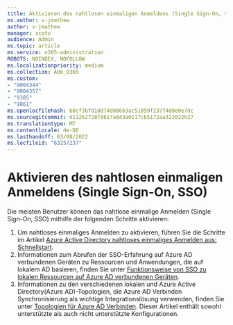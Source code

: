 ```yaml
---
title: Aktivieren des nahtlosen einmaligen Anmeldens (Single Sign-On, SSO)
ms.author: v-jmathew
author: v-jmathew
manager: scotv
audience: Admin
ms.topic: article
ms.service: o365-administration
ROBOTS: NOINDEX, NOFOLLOW
ms.localizationpriority: medium
ms.collection: Adm_O365
ms.custom:
- "9004344"
- "9004357"
- "9385"
- "9861"
ms.openlocfilehash: b8cf3bfd1dd74d086b3ac51059f237f4d0e0e7dc
ms.sourcegitcommit: d11262728f0617a843a0117cb5172aa322022b27
ms.translationtype: MT
ms.contentlocale: de-DE
ms.lasthandoff: 03/08/2022
ms.locfileid: "63257237"
---
```

# <a name="enable-seamless-single-sign-on-sso"></a>Aktivieren des nahtlosen einmaligen Anmeldens (Single Sign-On, SSO)

Die meisten Benutzer können das nahtlose einmalige Anmelden (Single Sign-On, SSO) mithilfe der folgenden Schritte aktivieren:

1. Um nahtloses einmaliges Anmelden zu aktivieren, führen Sie die Schritte im Artikel [Azure Active Directory nahtloses einmaliges Anmelden aus: Schnellstart](https://docs.microsoft.com/azure/active-directory/hybrid/how-to-connect-sso-quick-start).
2. Informationen zum Abrufen der SSO-Erfahrung auf Azure AD verbundenen Geräten zu Ressourcen und Anwendungen, die auf lokalem AD basieren, finden Sie unter [Funktionsweise von SSO zu lokalen Ressourcen auf Azure AD verbundenen Geräten](https://docs.microsoft.com/azure/active-directory/devices/azuread-join-sso).
3. Informationen zu den verschiedenen lokalen und Azure Active Directory(Azure AD)-Topologien, die Azure AD Verbinden Synchronisierung als wichtige Integrationslösung verwenden, finden Sie unter [Topologien für Azure AD Verbinden](https://docs.microsoft.com/azure/active-directory/hybrid/plan-connect-topologies). Dieser Artikel enthält sowohl unterstützte als auch nicht unterstützte Konfigurationen.
